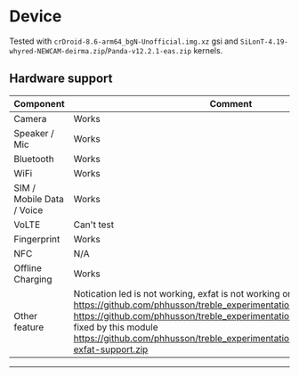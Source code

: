 # Device

Tested with `crDroid-8.6-arm64_bgN-Unofficial.img.xz` gsi and `SiLonT-4.19-whyred-NEWCAM-deirma.zip`/`Panda-v12.2.1-eas.zip` kernels.

## Hardware support

| Component                 |      Comment                                              |
|---------------------------|-----------------------------------------------------------|
| Camera                    | Works                                                     |
| Speaker / Mic             | Works                                                     |
| Bluetooth                 | Works                                                     |
| WiFi                      | Works                                                     |
| SIM / Mobile Data / Voice | Works                                                     |
| VoLTE                     | Can't test                                                |
| Fingerprint               | Works                                                     |
| NFC                       | N/A                                                       |
| Offline Charging          | Works                                            |
| Other feature             | Notication led is not working, exfat is not working on sdcard https://github.com/phhusson/treble_experimentations/issues/1197 https://github.com/phhusson/treble_experimentations/issues/761, can be fixed by this module https://github.com/phhusson/treble_experimentations/files/8948418/ntfs-exfat-support.zip                                                    |
---